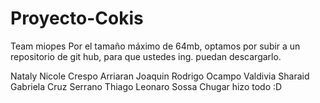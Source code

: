 # Proyecto-Cokis
Team miopes
Por el tamaño máximo de 64mb, optamos por subir a un repositorio de git hub, para que ustedes ing. puedan descargarlo.

Nataly Nicole Crespo Arriaran 
Joaquin Rodrigo Ocampo Valdivia
Sharaid Gabriela Cruz Serrano
Thiago Leonaro Sossa Chugar hizo todo :D
